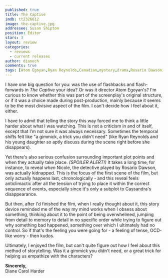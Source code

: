 ```yaml
---
published: true
title: The Captive
imdb: tt2326612
image: the-captive.jpg
addressee: Susan Shipton
position: Editor
stars: 3
layout: review 
categories: 
  - reviews
  - current releases
author: dianech
comments: true
tags: [Atom Egoyan,Ryan Reynolds,Canadian,mystery,drama,Rosario Dawson,editor,Susan Shipton]
---
```

I have one big question for you: was the use of flashbacks and flash-forwards in _The Captive_ your idea? Or was it director Atom Egoyan's? I'm curious to know whether this was part of the screenplay's original structure, or if it was a choice made during post-production, mainly because it seems to be the most divisive aspect of the film. I can't decide how I feel about it, either.

I have to admit that telling the story this way forced me to think a little harder about what I was watching. This is not a criticism in and of itself, except that I'm not sure it was always necessary. Sometimes the temporal shifts felt like "a gimmick, a trick you didn't need" (like Ryan Reynolds and his young daughter so aptly discuss during the scene right before she disappears).

Yet there's also serious confusion surrounding important plot points and when they actually take place. _(SPOILER ALERT!)_ It takes a long time, for instance, to reveal _when_ Nicole, the detective played by Rosario Dawson, was actually kidnapped. This is the focus of the first scene of the film, but only actually happens last, chronologically - and this reveal feels anticlimactic after all the tension of trying to place it within the correct sequence of events, especially since it's only a subplot to Cassandra's disappearance.

But then, after I'd finished the film, when I really thought about it, this story device reminded me of the way my mind works when I obsess about something, thinking about it to the point of being overwhelmed, jumping from detail to memory to detail in no specific order while trying to figure out why something bad happened, something over which I ultimately had no control. So if that's the feeling you were going for - a feeling of tense, OCD-like worry - then kudos.

Ultimately, I enjoyed the film, but can't quite figure out how I feel about this method of storytelling. Was it a gimmick you didn't need, or a great trick for helping us empathize with the characters?

**Sincerely,**  
Diane Carol Harder